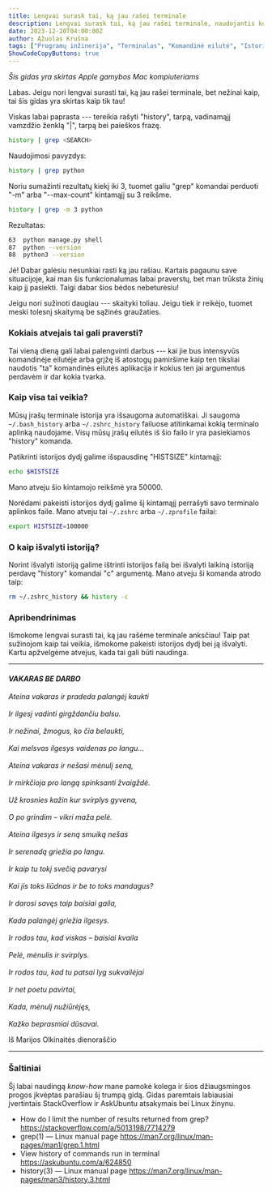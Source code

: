 ```yaml
---
title: Lengvai surask tai, ką jau rašei terminale
description: Lengvai surask tai, ką jau rašei terminale, naudojantis komandų istorija
date: 2023-12-20T04:00:00Z
author: Ąžuolas Krušna
tags: ["Programų inžinerija", "Terminalas", "Komandinė eilutė", "Istorija", "Atmintis", "Linux", "Software", "Terminal", "Command line", "History", "Memory"]
ShowCodeCopyButtons: true
---
```


*Šis gidas yra skirtas Apple gamybos Mac kompiuteriams*

Labas. Jeigu nori lengvai surasti tai, ką jau rašei terminale, bet nežinai kaip, tai šis gidas yra skirtas kaip tik tau!

Viskas labai paprasta --- tereikia rašyti "history", tarpą, vadinamąjį vamzdžio ženklą "|", tarpą bei paieškos frazę.

```zsh
history | grep <SEARCH>
```

Naudojimosi pavyzdys:

```zsh
history | grep python
```

Noriu sumažinti rezultatų kiekį iki 3, tuomet galiu "grep" komandai perduoti "-m" arba "\--max-count" kintamąjį su 3 reikšme.

```zsh
history | grep -m 3 python
```

Rezultatas:

```zsh
63  python manage.py shell
87  python --version
88  python3 --version
```

Jė! Dabar galėsiu nesunkiai rasti ką jau rašiau. Kartais pagaunu save situacijoje, kai man šis funkcionalumas labai praverstų, bet man trūksta žinių kaip jį pasiekti. Taigi dabar šios bėdos nebeturėsiu! 

Jeigu nori sužinoti daugiau --- skaityki toliau. Jeigu tiek ir reikėjo, tuomet meski tolesnį skaitymą be sąžinės graužaties.

### Kokiais atvejais tai gali praversti?

Tai vieną dieną gali labai palengvinti darbus --- kai jie bus intensyvūs komandinėje eilutėje arba grįžę iš atostogų pamiršime kaip ten tiksliai naudotis "ta" komandinės eilutės aplikacija ir kokius ten jai argumentus perdavėm ir dar kokia tvarka.

### Kaip visa tai veikia?

Mūsų įrašų terminale istorija yra išsaugoma automatiškai. Ji saugoma `~/.bash_history` arba `~/.zshrc_history` failuose atitinkamai kokią terminalo aplinką naudojame. Visų mūsų įrašų eilutės iš šio failo ir yra pasiekiamos "history" komanda.

Patikrinti istorijos dydį galime išspausdinę "HISTSIZE" kintamąjį:

```zsh
echo $HISTSIZE
```

Mano atveju šio kintamojo reikšmė yra 50000.

Norėdami pakeisti istorijos dydį galime šį kintamąjį perrašyti savo terminalo aplinkos faile. Mano atveju tai `~/.zshrc` arba `~/.zprofile` failai:


```zsh
export HISTSIZE=100000
```

### O kaip išvalyti istoriją?

Norint išvalyti istoriją galime ištrinti istorijos failą bei išvalyti laikiną istoriją perdavę "history" komandai "c" argumentą. Mano atveju ši komanda atrodo taip:

```zsh
rm ~/.zshrc_history && history -c
```

### Apribendrinimas

Išmokome lengvai surasti tai, ką jau rašėme terminale anksčiau! Taip pat sužinojom kaip tai veikia, išmokome pakeisti istorijos dydį bei ją išvalyti. Kartu apžvelgėme atvejus, kada tai gali būti naudinga.

***

#### *VAKARAS BE DARBO*

*Ateina vakaras ir pradeda palangėj kaukti\
\
Ir ilgesį vadinti girgždančiu balsu.\
\
Ir nežinai, žmogus, ko čia belaukti,\
\
Kai melsvas ilgesys vaidenas po langu…\
\
Ateina vakaras ir nešasi mėnulį seną,\
\
Ir mirkčioja pro langą spinksanti žvaigždė.\
\
Už krosnies kažin kur svirplys gyvena,\
\
O po grindim – vikri maža pelė.\
\
Ateina ilgesys ir seną smuiką nešas\
\
Ir serenadą griežia po langu.\
\
Ir kaip tu tokį svečią pavarysi\
\
Kai jis toks liūdnas ir be to toks mandagus?\
\
Ir darosi savęs taip baisiai gaila,\
\
Kada palangėj griežia ilgesys.\
\
Ir rodos tau, kad viskas – baisiai kvaila\
\
Pelė, mėnulis ir svirplys.\
\
Ir rodos tau, kad tu patsai lyg sukvailėjai\
\
Ir net poetu pavirtai,\
\
Kada, mėnulį nužiūrėjęs,\
\
Kažko beprasmiai dūsavai.*

Iš Marijos Olkinaitės dienoraščio
***

### Šaltiniai

Šį labai naudingą *know-how* mane pamokė kolega ir šios džiaugsmingos progos įkvėptas parašiau šį trumpą gidą. Gidas paremtais labiausiai įvertintais StackOverflow ir AskUbuntu atsakymais bei Linux žinynu.

- How do I limit the number of results returned from grep? https://stackoverflow.com/a/5013198/7714279
- grep(1) — Linux manual page https://man7.org/linux/man-pages/man1/grep.1.html
- View history of commands run in terminal https://askubuntu.com/a/624850
- history(3) — Linux manual page https://man7.org/linux/man-pages/man3/history.3.html
